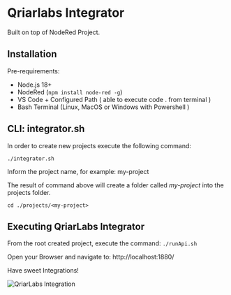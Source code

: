 # Qriarlabs Integrator

Built on top of NodeRed Project.

## Installation

Pre-requirements:

* Node.js 18+
* NodeRed (```npm install node-red -g```)
* VS Code + Configured Path ( able to execute code . from terminal )
* Bash Terminal (Linux, MacOS or Windows with Powershell )

## CLI: integrator.sh 

In order to create new projects execute the following command: 

```./integrator.sh```

Inform the project name, for example: my-project

The result of command above will create a folder called *my-project* into the projects folder.

```cd ./projects/<my-project> ```

## Executing QriarLabs Integrator

From the root created project, execute the command: ```./runApi.sh```

Open your Browser and navigate to: http://localhost:1880/

Have sweet Integrations!

![QriarLabs Integration](https://github.com/qriar-labs/qriarlabs-integrator/blob/b20d31da585807412bdbb93b45ea6effc5bbd27c/base/clean/static/screenshot.png?raw=true)
